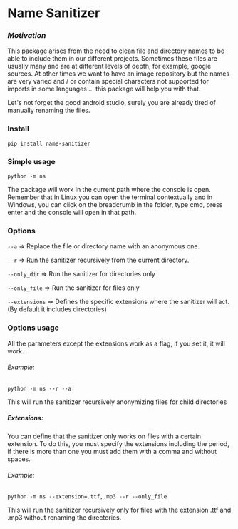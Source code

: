 
# Name Sanitizer

### _Motivation_

This package arises from the need to clean file and directory names to be able to include them in our different projects. Sometimes these files are usually many and are at different levels of depth, for example, google sources.
At other times we want to have an image repository but the names are very varied and / or contain special characters not supported for imports in some languages ... this package will help you with that.

Let's not forget the good android studio, surely you are already tired of manually renaming the files.

### Install
```` pip install name-sanitizer ````

### Simple usage
````python -m ns````

The package will work in the current path where the console is open. Remember that in Linux you can open the terminal contextually and in Windows, you can click on the breadcrumb in the folder, type cmd, press enter and the console will open in that path.

### Options

````--a```` => Replace the file or directory name with an anonymous one.

````--r```` => Run the sanitizer recursively from the current directory.

````--only_dir```` => Run the sanitizer for directories only

````--only_file```` => Run the sanitizer for files only

````--extensions```` => Defines the specific extensions where the sanitizer will act. (By default it includes directories)


### Options usage
All the parameters except the extensions work as a flag, if you set it, it will work.

###### Example:

````python -m ns --r --a````

This will run the sanitizer recursively anonymizing files for child directories

##### Extensions: 

You can define that the sanitizer only works on files with a certain extension. To do this, you must specify the extensions including the period, if there is more than one you must add them with a comma and without spaces.

###### Example:

````python -m ns --extension=.ttf,.mp3 --r --only_file````

This will run the sanitizer recursively only for files with the extension .ttf and .mp3 without renaming the directories.
